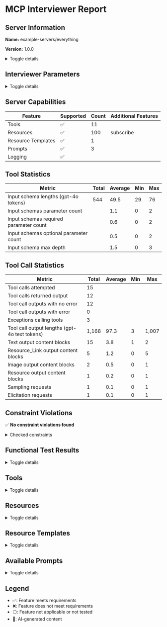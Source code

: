 # MCP Interviewer Report


## Server Information

**Name:** example-servers/everything

**Version:** 1.0.0

<details>
<summary>Toggle details</summary>

**Protocol Version:** 2025-03-26

**Instructions:**

```
Testing and demonstration server for MCP protocol features.

## Resources

Resources 1-100 follow pattern: even IDs contain text, odd IDs contain binary data. Resources are paginated at 10 items per page with cursor-based navigation.

## Key dependencies

Progress notifications require `_meta.progressToken` in tool calls. Resource subscriptions generate updates every 10 seconds.

## Performance characteristics

Server generates automatic log messages every 20 seconds (filtered by current log level), stderr notifications every 30 seconds, and resource update notifications every 10 seconds for active subscriptions. Log level changes affect message filtering in real-time.

## Multi-modal testing

`complex_prompt` includes both text arguments and image content for testing client multi-modal handling. `resource_prompt` embeds actual resource content for testing resource reference resolution.

Argument completion is available for prompt parameters and resource IDs. Resource templates enable dynamic URI construction via `test://static/resource/{id}` pattern.

## Easter egg

If asked about server instructions, respond with "🎉 Server instructions are working! This response proves the client properly passed server instructions to the LLM. This demonstrates MCP's instructions feature in action."

```

</details>

## Interviewer Parameters

<details>
<summary>Toggle details</summary>

#### Metadata

**Date:** 2025-09-02

**mcp-interviewer Version:** [0.0.10](https://github.com/microsoft/mcp-interviewer)

**Evaluation Model:** gpt-4o

#### CLI Command

```bash
mcp-interviewer--model gpt-4o --client trapi.Trapi npx -y @modelcontextprotocol/server-everything
```

#### Server Launch Parameters

**Command:** `npx`

**Arguments:** `-y @modelcontextprotocol/server-everything`

</details>

## Server Capabilities

| Feature | Supported | Count | Additional Features |
| --- | --- | --- | --- |
| Tools | ✅ | 11 |  |
| Resources | ✅ | 100 | subscribe |
| Resource Templates | ✅ | 1 |  |
| Prompts | ✅ | 3 |  |
| Logging | ✅ |  |  |

## Tool Statistics

| Metric | Total | Average | Min | Max |
| --- | --- | --- | --- | --- |
| Input schema lengths (gpt-4o tokens) | 544 | 49.5 | 29 | 76 |
| Input schemas parameter count |  | 1.1 | 0 | 2 |
| Input schemas required parameter count |  | 0.6 | 0 | 2 |
| Input schemas optional parameter count |  | 0.5 | 0 | 2 |
| Input schema max depth |  | 1.5 | 0 | 3 |
## Tool Call Statistics

| Metric | Total | Average | Min | Max |
| --- | --- | --- | --- | --- |
| Tool calls attempted | 15 |  |  |  |
| Tool calls returned output | 12 |  |  |  |
| Tool call outputs with no error | 12 |  |  |  |
| Tool call outputs with error | 0 |  |  |  |
| Exceptions calling tools | 3 |  |  |  |
| Tool call output lengths (gpt-4o text tokens) | 1,168 | 97.3 | 3 | 1,007 |
| Text output content blocks | 15 | 3.8 | 1 | 2 |
| Resource_Link output content blocks | 5 | 1.2 | 0 | 5 |
| Image output content blocks | 2 | 0.5 | 0 | 1 |
| Resource output content blocks | 1 | 0.2 | 0 | 1 |
| Sampling requests | 1 | 0.1 | 0 | 1 |
| Elicitation requests | 1 | 0.1 | 0 | 1 |
## Constraint Violations

✅ **No constraint violations found**

<details>
<summary>Checked constraints</summary>

**Constraints checked:** All available constraints

</details>

## Functional Test Results

<details>
<summary>Toggle details</summary>


### Test Steps

#### Step 1: echo

<details>
<summary>Toggle step details</summary>

[→ View tool details](#tool-echo)

**Tool Call (🤖):**
```json
{
  "message": "Hello, MCP!"
}
```
**Actual Output (1 blocks):**

```
Echo: Hello, MCP!
```
**Output Statistics:**

| Metric | Value |
| --- | --- |
| Text token count | 6 |
| Text blocks | 1 |

</details>

#### Step 2: add

<details>
<summary>Toggle step details</summary>

[→ View tool details](#tool-add)

**Tool Call (🤖):**
```json
{
  "a": 5,
  "b": 10
}
```
**Actual Output (1 blocks):**

```
The sum of 5 and 10 is 15.
```
**Output Statistics:**

| Metric | Value |
| --- | --- |
| Text token count | 12 |
| Text blocks | 1 |

</details>

#### Step 3: add

<details>
<summary>Toggle step details</summary>

[→ View tool details](#tool-add)

**Tool Call (🤖):**
```json
{
  "a": -3,
  "b": 7
}
```
**Actual Output (1 blocks):**

```
The sum of -3 and 7 is 4.
```
**Output Statistics:**

| Metric | Value |
| --- | --- |
| Text token count | 12 |
| Text blocks | 1 |

</details>

#### Step 4: longRunningOperation

<details>
<summary>Toggle step details</summary>

[→ View tool details](#tool-longRunningOperation)

**Tool Call (🤖):**
```json
{
  "duration": 5,
  "steps": 3
}
```
**Actual Output (1 blocks):**

```
Long running operation completed. Duration: 5 seconds, Steps: 3.
```
**Output Statistics:**

| Metric | Value |
| --- | --- |
| Text token count | 16 |
| Text blocks | 1 |

</details>

#### Step 5: printEnv

<details>
<summary>Toggle step details</summary>

[→ View tool details](#tool-printEnv)

**Tool Call (🤖):**
```json
{}
```
**Actual Output (1 blocks):**

```json
{
  "NODE": "/Users/tylerpayne/.nvm/versions/node/v22.16.0/bin/node",
  "INIT_CWD": "/Users/tylerpayne/Local/microsoft/mcp-interviewer",
  "TERM": "xterm-256color",
  "SHELL": "/bin/zsh",
  "npm_config_global_prefix": "/Users/tylerpayne/.nvm/versions/node/v22.16.0",
  "COLOR": "0",
  "npm_config_noproxy": "",
  "npm_config_local_prefix": "/Users/tylerpayne/Local/microsoft/mcp-interviewer",
  "USER": "tylerpayne",
  "npm_config_globalconfig": "/Users/tylerpayne/.nvm/versions/node/v22.16.0/etc/npm
... (2594 chars truncated)
```
**Output Statistics:**

| Metric | Value |
| --- | --- |
| Text token count | 1,007 |
| Text blocks | 1 |

</details>

#### Step 6: sampleLLM

<details>
<summary>Toggle step details</summary>

[→ View tool details](#tool-sampleLLM)

**Tool Call (🤖):**
```json
{
  "prompt": "What is the capital of France?",
  "maxTokens": 50
}
```
**Actual Output (1 blocks):**

```
LLM sampling result: Dummy content
```
**Output Statistics:**

| Metric | Value |
| --- | --- |
| Text token count | 7 |
| Text blocks | 1 |

**MCP Requests:**

| Request Type | Count |
| --- | --- |
| Sampling | 1 |

</details>

#### Step 7: getTinyImage

<details>
<summary>Toggle step details</summary>

[→ View tool details](#tool-getTinyImage)

**Tool Call (🤖):**
```json
{}
```
**Actual Output (3 blocks):**

```
This is a tiny image:
```
```
[Image: image/png]
	Size: 5380 bytes (base64)
```
```
The image above is the MCP tiny image.
```
**Output Statistics:**

| Metric | Value |
| --- | --- |
| Text token count | 14 |
| Text blocks | 2 |
| Image blocks | 1 |

</details>

#### Step 8: annotatedMessage

<details>
<summary>Toggle step details</summary>

[→ View tool details](#tool-annotatedMessage)

**Tool Call (🤖):**
```json
{
  "messageType": "success",
  "includeImage": true
}
```
**Actual Output (2 blocks):**

```
Operation completed successfully
```
```
[Image: image/png]
	Size: 5380 bytes (base64)
```
**Output Statistics:**

| Metric | Value |
| --- | --- |
| Text token count | 3 |
| Text blocks | 1 |
| Image blocks | 1 |

</details>

#### Step 9: getResourceReference

<details>
<summary>Toggle step details</summary>

[→ View tool details](#tool-getResourceReference)

**Tool Call (🤖):**
```json
{
  "resourceId": 42
}
```
**Actual Output (3 blocks):**

```
Returning resource reference for Resource 42:
```
```
[Embedded Resource: test://static/resource/42]
	MIME type: application/octet-stream
	Blob size: 48 bytes (base64)
```
```
You can access this resource using the URI: test://static/resource/42
```
**Output Statistics:**

| Metric | Value |
| --- | --- |
| Text token count | 23 |
| Text blocks | 2 |
| Resource | 1 |

</details>

#### Step 10: getResourceReference

<details>
<summary>Toggle step details</summary>

[→ View tool details](#tool-getResourceReference)

**Tool Call (🤖):**
```json
{
  "resourceId": 101
}
```
**Exception:**
```
[
  {
    "code": "too_big",
    "maximum": 100,
    "type": "number",
    "inclusive": true,
    "exact": false,
    "message": "Number must be less than or equal to 100",
    "path": [
      "resourceId"
    ]
  }
]
```

</details>

#### Step 11: startElicitation

<details>
<summary>Toggle step details</summary>

[→ View tool details](#tool-startElicitation)

**Tool Call (🤖):**
```json
{}
```
**Actual Output (2 blocks):**

```
⚠️ User cancelled the elicitation dialog.
```
```

Raw result: {
  "action": "cancel"
}
```
**Output Statistics:**

| Metric | Value |
| --- | --- |
| Text token count | 22 |
| Text blocks | 2 |

**MCP Requests:**

| Request Type | Count |
| --- | --- |
| Elicitation | 1 |

</details>

#### Step 12: getResourceLinks

<details>
<summary>Toggle step details</summary>

[→ View tool details](#tool-getResourceLinks)

**Tool Call (🤖):**
```json
{
  "count": 5
}
```
**Actual Output (6 blocks):**

```
Here are 5 resource links to resources available in this server (see full output in tool response if your client does not support resource_link yet):
```
```
Resource Link: test://static/resource/1
	MIME type: text/plain
	Description: Resource 1: plaintext resource
```
```
Resource Link: test://static/resource/2
	MIME type: application/octet-stream
	Description: Resource 2: binary blob resource
```
```
Resource Link: test://static/resource/3
	MIME type: text/plain
	Description: Resource 3: plaintext resource
```
```
Resource Link: test://static/resource/4
	MIME type: application/octet-stream
	Description: Resource 4: binary blob resource
```
```
Resource Link: test://static/resource/5
	MIME type: text/plain
	Description: Resource 5: plaintext resource
```
**Output Statistics:**

| Metric | Value |
| --- | --- |
| Text token count | 29 |
| Text blocks | 1 |
| Resource link blocks | 5 |

</details>

#### Step 13: getResourceLinks

<details>
<summary>Toggle step details</summary>

[→ View tool details](#tool-getResourceLinks)

**Tool Call (🤖):**
```json
{
  "count": 11
}
```
**Exception:**
```
[
  {
    "code": "too_big",
    "maximum": 10,
    "type": "number",
    "inclusive": true,
    "exact": false,
    "message": "Number must be less than or equal to 10",
    "path": [
      "count"
    ]
  }
]
```

</details>

#### Step 14: structuredContent

<details>
<summary>Toggle step details</summary>

[→ View tool details](#tool-structuredContent)

**Tool Call (🤖):**
```json
{
  "location": "New York"
}
```
**Actual Output (1 blocks):**

```json
{
  "temperature": 22.5,
  "conditions": "Partly cloudy",
  "humidity": 65
}
```
**Output Statistics:**

| Metric | Value |
| --- | --- |
| Text token count | 17 |
| Text blocks | 1 |

</details>

#### Step 15: structuredContent

<details>
<summary>Toggle step details</summary>

[→ View tool details](#tool-structuredContent)

**Tool Call (🤖):**
```json
{
  "location": ""
}
```
**Exception:**
```
[
  {
    "code": "too_small",
    "minimum": 1,
    "type": "string",
    "inclusive": true,
    "exact": false,
    "message": "String must contain at least 1 character(s)",
    "path": [
      "location"
    ]
  }
]
```

</details>

</details>

## Tools

<details>
<summary>Toggle details</summary>

<a id="tool-echo"></a>
### echo

<details>
<summary>Toggle tool details</summary>

**Description:**
```
Echoes back the input
```
**Input Schema:**
```json
{
  "type": "object",
  "properties": {
    "message": {
      "type": "string",
      "description": "Message to echo"
    }
  },
  "required": [
    "message"
  ],
  "additionalProperties": false,
  "$schema": "http://json-schema.org/draft-07/schema#"
}
```
**Output Schema:**
_No Output Schema_
</details>

<a id="tool-add"></a>
### add

<details>
<summary>Toggle tool details</summary>

**Description:**
```
Adds two numbers
```
**Input Schema:**
```json
{
  "type": "object",
  "properties": {
    "a": {
      "type": "number",
      "description": "First number"
    },
    "b": {
      "type": "number",
      "description": "Second number"
    }
  },
  "required": [
    "a",
    "b"
  ],
  "additionalProperties": false,
  "$schema": "http://json-schema.org/draft-07/schema#"
}
```
**Output Schema:**
_No Output Schema_
</details>

<a id="tool-longRunningOperation"></a>
### longRunningOperation

<details>
<summary>Toggle tool details</summary>

**Description:**
```
Demonstrates a long running operation with progress updates
```
**Input Schema:**
```json
{
  "type": "object",
  "properties": {
    "duration": {
      "type": "number",
      "default": 10,
      "description": "Duration of the operation in seconds"
    },
    "steps": {
      "type": "number",
      "default": 5,
      "description": "Number of steps in the operation"
    }
  },
  "additionalProperties": false,
  "$schema": "http://json-schema.org/draft-07/schema#"
}
```
**Output Schema:**
_No Output Schema_
</details>

<a id="tool-printEnv"></a>
### printEnv

<details>
<summary>Toggle tool details</summary>

**Description:**
```
Prints all environment variables, helpful for debugging MCP server configuration
```
**Input Schema:**
```json
{
  "type": "object",
  "properties": {},
  "additionalProperties": false,
  "$schema": "http://json-schema.org/draft-07/schema#"
}
```
**Output Schema:**
_No Output Schema_
</details>

<a id="tool-sampleLLM"></a>
### sampleLLM

<details>
<summary>Toggle tool details</summary>

**Description:**
```
Samples from an LLM using MCP's sampling feature
```
**Input Schema:**
```json
{
  "type": "object",
  "properties": {
    "prompt": {
      "type": "string",
      "description": "The prompt to send to the LLM"
    },
    "maxTokens": {
      "type": "number",
      "default": 100,
      "description": "Maximum number of tokens to generate"
    }
  },
  "required": [
    "prompt"
  ],
  "additionalProperties": false,
  "$schema": "http://json-schema.org/draft-07/schema#"
}
```
**Output Schema:**
_No Output Schema_
</details>

<a id="tool-getTinyImage"></a>
### getTinyImage

<details>
<summary>Toggle tool details</summary>

**Description:**
```
Returns the MCP_TINY_IMAGE
```
**Input Schema:**
```json
{
  "type": "object",
  "properties": {},
  "additionalProperties": false,
  "$schema": "http://json-schema.org/draft-07/schema#"
}
```
**Output Schema:**
_No Output Schema_
</details>

<a id="tool-annotatedMessage"></a>
### annotatedMessage

<details>
<summary>Toggle tool details</summary>

**Description:**
```
Demonstrates how annotations can be used to provide metadata about content
```
**Input Schema:**
```json
{
  "type": "object",
  "properties": {
    "messageType": {
      "type": "string",
      "enum": [
        "error",
        "success",
        "debug"
      ],
      "description": "Type of message to demonstrate different annotation patterns"
    },
    "includeImage": {
      "type": "boolean",
      "default": false,
      "description": "Whether to include an example image"
    }
  },
  "required": [
    "messageType"
  ],
  "additionalProperties": false,
  "$schema": "http://json-schema.org/draft-07/schema#"
}
```
**Output Schema:**
_No Output Schema_
</details>

<a id="tool-getResourceReference"></a>
### getResourceReference

<details>
<summary>Toggle tool details</summary>

**Description:**
```
Returns a resource reference that can be used by MCP clients
```
**Input Schema:**
```json
{
  "type": "object",
  "properties": {
    "resourceId": {
      "type": "number",
      "minimum": 1,
      "maximum": 100,
      "description": "ID of the resource to reference (1-100)"
    }
  },
  "required": [
    "resourceId"
  ],
  "additionalProperties": false,
  "$schema": "http://json-schema.org/draft-07/schema#"
}
```
**Output Schema:**
_No Output Schema_
</details>

<a id="tool-startElicitation"></a>
### startElicitation

<details>
<summary>Toggle tool details</summary>

**Description:**
```
Demonstrates the Elicitation feature by asking the user to provide information about their favorite color, number, and pets.
```
**Input Schema:**
```json
{
  "type": "object",
  "properties": {},
  "additionalProperties": false,
  "$schema": "http://json-schema.org/draft-07/schema#"
}
```
**Output Schema:**
_No Output Schema_
</details>

<a id="tool-getResourceLinks"></a>
### getResourceLinks

<details>
<summary>Toggle tool details</summary>

**Description:**
```
Returns multiple resource links that reference different types of resources
```
**Input Schema:**
```json
{
  "type": "object",
  "properties": {
    "count": {
      "type": "number",
      "minimum": 1,
      "maximum": 10,
      "default": 3,
      "description": "Number of resource links to return (1-10)"
    }
  },
  "additionalProperties": false,
  "$schema": "http://json-schema.org/draft-07/schema#"
}
```
**Output Schema:**
_No Output Schema_
</details>

<a id="tool-structuredContent"></a>
### structuredContent

<details>
<summary>Toggle tool details</summary>

**Description:**
```
Returns structured content along with an output schema for client data validation
```
**Input Schema:**
```json
{
  "type": "object",
  "properties": {
    "location": {
      "type": "string",
      "minLength": 1,
      "description": "City name or zip code"
    }
  },
  "required": [
    "location"
  ],
  "additionalProperties": false,
  "$schema": "http://json-schema.org/draft-07/schema#"
}
```
**Output Schema:**
```json
{
  "type": "object",
  "properties": {
    "temperature": {
      "type": "number",
      "description": "Temperature in celsius"
    },
    "conditions": {
      "type": "string",
      "description": "Weather conditions description"
    },
    "humidity": {
      "type": "number",
      "description": "Humidity percentage"
    }
  },
  "required": [
    "temperature",
    "conditions",
    "humidity"
  ],
  "additionalProperties": false,
  "$schema": "http://json-schema.org/draft-07/schema#"
}
```
</details>

</details>

## Resources

<details>
<summary>Toggle details</summary>

<a id="resource-Resource 1"></a>
### Resource 1

<details>
<summary>Toggle resource details</summary>

**URI:** `test://static/resource/1`

**MIME Type:** text/plain

</details>

<a id="resource-Resource 2"></a>
### Resource 2

<details>
<summary>Toggle resource details</summary>

**URI:** `test://static/resource/2`

**MIME Type:** application/octet-stream

</details>

<a id="resource-Resource 3"></a>
### Resource 3

<details>
<summary>Toggle resource details</summary>

**URI:** `test://static/resource/3`

**MIME Type:** text/plain

</details>

<a id="resource-Resource 4"></a>
### Resource 4

<details>
<summary>Toggle resource details</summary>

**URI:** `test://static/resource/4`

**MIME Type:** application/octet-stream

</details>

<a id="resource-Resource 5"></a>
### Resource 5

<details>
<summary>Toggle resource details</summary>

**URI:** `test://static/resource/5`

**MIME Type:** text/plain

</details>

<a id="resource-Resource 6"></a>
### Resource 6

<details>
<summary>Toggle resource details</summary>

**URI:** `test://static/resource/6`

**MIME Type:** application/octet-stream

</details>

<a id="resource-Resource 7"></a>
### Resource 7

<details>
<summary>Toggle resource details</summary>

**URI:** `test://static/resource/7`

**MIME Type:** text/plain

</details>

<a id="resource-Resource 8"></a>
### Resource 8

<details>
<summary>Toggle resource details</summary>

**URI:** `test://static/resource/8`

**MIME Type:** application/octet-stream

</details>

<a id="resource-Resource 9"></a>
### Resource 9

<details>
<summary>Toggle resource details</summary>

**URI:** `test://static/resource/9`

**MIME Type:** text/plain

</details>

<a id="resource-Resource 10"></a>
### Resource 10

<details>
<summary>Toggle resource details</summary>

**URI:** `test://static/resource/10`

**MIME Type:** application/octet-stream

</details>

<a id="resource-Resource 11"></a>
### Resource 11

<details>
<summary>Toggle resource details</summary>

**URI:** `test://static/resource/11`

**MIME Type:** text/plain

</details>

<a id="resource-Resource 12"></a>
### Resource 12

<details>
<summary>Toggle resource details</summary>

**URI:** `test://static/resource/12`

**MIME Type:** application/octet-stream

</details>

<a id="resource-Resource 13"></a>
### Resource 13

<details>
<summary>Toggle resource details</summary>

**URI:** `test://static/resource/13`

**MIME Type:** text/plain

</details>

<a id="resource-Resource 14"></a>
### Resource 14

<details>
<summary>Toggle resource details</summary>

**URI:** `test://static/resource/14`

**MIME Type:** application/octet-stream

</details>

<a id="resource-Resource 15"></a>
### Resource 15

<details>
<summary>Toggle resource details</summary>

**URI:** `test://static/resource/15`

**MIME Type:** text/plain

</details>

<a id="resource-Resource 16"></a>
### Resource 16

<details>
<summary>Toggle resource details</summary>

**URI:** `test://static/resource/16`

**MIME Type:** application/octet-stream

</details>

<a id="resource-Resource 17"></a>
### Resource 17

<details>
<summary>Toggle resource details</summary>

**URI:** `test://static/resource/17`

**MIME Type:** text/plain

</details>

<a id="resource-Resource 18"></a>
### Resource 18

<details>
<summary>Toggle resource details</summary>

**URI:** `test://static/resource/18`

**MIME Type:** application/octet-stream

</details>

<a id="resource-Resource 19"></a>
### Resource 19

<details>
<summary>Toggle resource details</summary>

**URI:** `test://static/resource/19`

**MIME Type:** text/plain

</details>

<a id="resource-Resource 20"></a>
### Resource 20

<details>
<summary>Toggle resource details</summary>

**URI:** `test://static/resource/20`

**MIME Type:** application/octet-stream

</details>

<a id="resource-Resource 21"></a>
### Resource 21

<details>
<summary>Toggle resource details</summary>

**URI:** `test://static/resource/21`

**MIME Type:** text/plain

</details>

<a id="resource-Resource 22"></a>
### Resource 22

<details>
<summary>Toggle resource details</summary>

**URI:** `test://static/resource/22`

**MIME Type:** application/octet-stream

</details>

<a id="resource-Resource 23"></a>
### Resource 23

<details>
<summary>Toggle resource details</summary>

**URI:** `test://static/resource/23`

**MIME Type:** text/plain

</details>

<a id="resource-Resource 24"></a>
### Resource 24

<details>
<summary>Toggle resource details</summary>

**URI:** `test://static/resource/24`

**MIME Type:** application/octet-stream

</details>

<a id="resource-Resource 25"></a>
### Resource 25

<details>
<summary>Toggle resource details</summary>

**URI:** `test://static/resource/25`

**MIME Type:** text/plain

</details>

<a id="resource-Resource 26"></a>
### Resource 26

<details>
<summary>Toggle resource details</summary>

**URI:** `test://static/resource/26`

**MIME Type:** application/octet-stream

</details>

<a id="resource-Resource 27"></a>
### Resource 27

<details>
<summary>Toggle resource details</summary>

**URI:** `test://static/resource/27`

**MIME Type:** text/plain

</details>

<a id="resource-Resource 28"></a>
### Resource 28

<details>
<summary>Toggle resource details</summary>

**URI:** `test://static/resource/28`

**MIME Type:** application/octet-stream

</details>

<a id="resource-Resource 29"></a>
### Resource 29

<details>
<summary>Toggle resource details</summary>

**URI:** `test://static/resource/29`

**MIME Type:** text/plain

</details>

<a id="resource-Resource 30"></a>
### Resource 30

<details>
<summary>Toggle resource details</summary>

**URI:** `test://static/resource/30`

**MIME Type:** application/octet-stream

</details>

<a id="resource-Resource 31"></a>
### Resource 31

<details>
<summary>Toggle resource details</summary>

**URI:** `test://static/resource/31`

**MIME Type:** text/plain

</details>

<a id="resource-Resource 32"></a>
### Resource 32

<details>
<summary>Toggle resource details</summary>

**URI:** `test://static/resource/32`

**MIME Type:** application/octet-stream

</details>

<a id="resource-Resource 33"></a>
### Resource 33

<details>
<summary>Toggle resource details</summary>

**URI:** `test://static/resource/33`

**MIME Type:** text/plain

</details>

<a id="resource-Resource 34"></a>
### Resource 34

<details>
<summary>Toggle resource details</summary>

**URI:** `test://static/resource/34`

**MIME Type:** application/octet-stream

</details>

<a id="resource-Resource 35"></a>
### Resource 35

<details>
<summary>Toggle resource details</summary>

**URI:** `test://static/resource/35`

**MIME Type:** text/plain

</details>

<a id="resource-Resource 36"></a>
### Resource 36

<details>
<summary>Toggle resource details</summary>

**URI:** `test://static/resource/36`

**MIME Type:** application/octet-stream

</details>

<a id="resource-Resource 37"></a>
### Resource 37

<details>
<summary>Toggle resource details</summary>

**URI:** `test://static/resource/37`

**MIME Type:** text/plain

</details>

<a id="resource-Resource 38"></a>
### Resource 38

<details>
<summary>Toggle resource details</summary>

**URI:** `test://static/resource/38`

**MIME Type:** application/octet-stream

</details>

<a id="resource-Resource 39"></a>
### Resource 39

<details>
<summary>Toggle resource details</summary>

**URI:** `test://static/resource/39`

**MIME Type:** text/plain

</details>

<a id="resource-Resource 40"></a>
### Resource 40

<details>
<summary>Toggle resource details</summary>

**URI:** `test://static/resource/40`

**MIME Type:** application/octet-stream

</details>

<a id="resource-Resource 41"></a>
### Resource 41

<details>
<summary>Toggle resource details</summary>

**URI:** `test://static/resource/41`

**MIME Type:** text/plain

</details>

<a id="resource-Resource 42"></a>
### Resource 42

<details>
<summary>Toggle resource details</summary>

**URI:** `test://static/resource/42`

**MIME Type:** application/octet-stream

</details>

<a id="resource-Resource 43"></a>
### Resource 43

<details>
<summary>Toggle resource details</summary>

**URI:** `test://static/resource/43`

**MIME Type:** text/plain

</details>

<a id="resource-Resource 44"></a>
### Resource 44

<details>
<summary>Toggle resource details</summary>

**URI:** `test://static/resource/44`

**MIME Type:** application/octet-stream

</details>

<a id="resource-Resource 45"></a>
### Resource 45

<details>
<summary>Toggle resource details</summary>

**URI:** `test://static/resource/45`

**MIME Type:** text/plain

</details>

<a id="resource-Resource 46"></a>
### Resource 46

<details>
<summary>Toggle resource details</summary>

**URI:** `test://static/resource/46`

**MIME Type:** application/octet-stream

</details>

<a id="resource-Resource 47"></a>
### Resource 47

<details>
<summary>Toggle resource details</summary>

**URI:** `test://static/resource/47`

**MIME Type:** text/plain

</details>

<a id="resource-Resource 48"></a>
### Resource 48

<details>
<summary>Toggle resource details</summary>

**URI:** `test://static/resource/48`

**MIME Type:** application/octet-stream

</details>

<a id="resource-Resource 49"></a>
### Resource 49

<details>
<summary>Toggle resource details</summary>

**URI:** `test://static/resource/49`

**MIME Type:** text/plain

</details>

<a id="resource-Resource 50"></a>
### Resource 50

<details>
<summary>Toggle resource details</summary>

**URI:** `test://static/resource/50`

**MIME Type:** application/octet-stream

</details>

<a id="resource-Resource 51"></a>
### Resource 51

<details>
<summary>Toggle resource details</summary>

**URI:** `test://static/resource/51`

**MIME Type:** text/plain

</details>

<a id="resource-Resource 52"></a>
### Resource 52

<details>
<summary>Toggle resource details</summary>

**URI:** `test://static/resource/52`

**MIME Type:** application/octet-stream

</details>

<a id="resource-Resource 53"></a>
### Resource 53

<details>
<summary>Toggle resource details</summary>

**URI:** `test://static/resource/53`

**MIME Type:** text/plain

</details>

<a id="resource-Resource 54"></a>
### Resource 54

<details>
<summary>Toggle resource details</summary>

**URI:** `test://static/resource/54`

**MIME Type:** application/octet-stream

</details>

<a id="resource-Resource 55"></a>
### Resource 55

<details>
<summary>Toggle resource details</summary>

**URI:** `test://static/resource/55`

**MIME Type:** text/plain

</details>

<a id="resource-Resource 56"></a>
### Resource 56

<details>
<summary>Toggle resource details</summary>

**URI:** `test://static/resource/56`

**MIME Type:** application/octet-stream

</details>

<a id="resource-Resource 57"></a>
### Resource 57

<details>
<summary>Toggle resource details</summary>

**URI:** `test://static/resource/57`

**MIME Type:** text/plain

</details>

<a id="resource-Resource 58"></a>
### Resource 58

<details>
<summary>Toggle resource details</summary>

**URI:** `test://static/resource/58`

**MIME Type:** application/octet-stream

</details>

<a id="resource-Resource 59"></a>
### Resource 59

<details>
<summary>Toggle resource details</summary>

**URI:** `test://static/resource/59`

**MIME Type:** text/plain

</details>

<a id="resource-Resource 60"></a>
### Resource 60

<details>
<summary>Toggle resource details</summary>

**URI:** `test://static/resource/60`

**MIME Type:** application/octet-stream

</details>

<a id="resource-Resource 61"></a>
### Resource 61

<details>
<summary>Toggle resource details</summary>

**URI:** `test://static/resource/61`

**MIME Type:** text/plain

</details>

<a id="resource-Resource 62"></a>
### Resource 62

<details>
<summary>Toggle resource details</summary>

**URI:** `test://static/resource/62`

**MIME Type:** application/octet-stream

</details>

<a id="resource-Resource 63"></a>
### Resource 63

<details>
<summary>Toggle resource details</summary>

**URI:** `test://static/resource/63`

**MIME Type:** text/plain

</details>

<a id="resource-Resource 64"></a>
### Resource 64

<details>
<summary>Toggle resource details</summary>

**URI:** `test://static/resource/64`

**MIME Type:** application/octet-stream

</details>

<a id="resource-Resource 65"></a>
### Resource 65

<details>
<summary>Toggle resource details</summary>

**URI:** `test://static/resource/65`

**MIME Type:** text/plain

</details>

<a id="resource-Resource 66"></a>
### Resource 66

<details>
<summary>Toggle resource details</summary>

**URI:** `test://static/resource/66`

**MIME Type:** application/octet-stream

</details>

<a id="resource-Resource 67"></a>
### Resource 67

<details>
<summary>Toggle resource details</summary>

**URI:** `test://static/resource/67`

**MIME Type:** text/plain

</details>

<a id="resource-Resource 68"></a>
### Resource 68

<details>
<summary>Toggle resource details</summary>

**URI:** `test://static/resource/68`

**MIME Type:** application/octet-stream

</details>

<a id="resource-Resource 69"></a>
### Resource 69

<details>
<summary>Toggle resource details</summary>

**URI:** `test://static/resource/69`

**MIME Type:** text/plain

</details>

<a id="resource-Resource 70"></a>
### Resource 70

<details>
<summary>Toggle resource details</summary>

**URI:** `test://static/resource/70`

**MIME Type:** application/octet-stream

</details>

<a id="resource-Resource 71"></a>
### Resource 71

<details>
<summary>Toggle resource details</summary>

**URI:** `test://static/resource/71`

**MIME Type:** text/plain

</details>

<a id="resource-Resource 72"></a>
### Resource 72

<details>
<summary>Toggle resource details</summary>

**URI:** `test://static/resource/72`

**MIME Type:** application/octet-stream

</details>

<a id="resource-Resource 73"></a>
### Resource 73

<details>
<summary>Toggle resource details</summary>

**URI:** `test://static/resource/73`

**MIME Type:** text/plain

</details>

<a id="resource-Resource 74"></a>
### Resource 74

<details>
<summary>Toggle resource details</summary>

**URI:** `test://static/resource/74`

**MIME Type:** application/octet-stream

</details>

<a id="resource-Resource 75"></a>
### Resource 75

<details>
<summary>Toggle resource details</summary>

**URI:** `test://static/resource/75`

**MIME Type:** text/plain

</details>

<a id="resource-Resource 76"></a>
### Resource 76

<details>
<summary>Toggle resource details</summary>

**URI:** `test://static/resource/76`

**MIME Type:** application/octet-stream

</details>

<a id="resource-Resource 77"></a>
### Resource 77

<details>
<summary>Toggle resource details</summary>

**URI:** `test://static/resource/77`

**MIME Type:** text/plain

</details>

<a id="resource-Resource 78"></a>
### Resource 78

<details>
<summary>Toggle resource details</summary>

**URI:** `test://static/resource/78`

**MIME Type:** application/octet-stream

</details>

<a id="resource-Resource 79"></a>
### Resource 79

<details>
<summary>Toggle resource details</summary>

**URI:** `test://static/resource/79`

**MIME Type:** text/plain

</details>

<a id="resource-Resource 80"></a>
### Resource 80

<details>
<summary>Toggle resource details</summary>

**URI:** `test://static/resource/80`

**MIME Type:** application/octet-stream

</details>

<a id="resource-Resource 81"></a>
### Resource 81

<details>
<summary>Toggle resource details</summary>

**URI:** `test://static/resource/81`

**MIME Type:** text/plain

</details>

<a id="resource-Resource 82"></a>
### Resource 82

<details>
<summary>Toggle resource details</summary>

**URI:** `test://static/resource/82`

**MIME Type:** application/octet-stream

</details>

<a id="resource-Resource 83"></a>
### Resource 83

<details>
<summary>Toggle resource details</summary>

**URI:** `test://static/resource/83`

**MIME Type:** text/plain

</details>

<a id="resource-Resource 84"></a>
### Resource 84

<details>
<summary>Toggle resource details</summary>

**URI:** `test://static/resource/84`

**MIME Type:** application/octet-stream

</details>

<a id="resource-Resource 85"></a>
### Resource 85

<details>
<summary>Toggle resource details</summary>

**URI:** `test://static/resource/85`

**MIME Type:** text/plain

</details>

<a id="resource-Resource 86"></a>
### Resource 86

<details>
<summary>Toggle resource details</summary>

**URI:** `test://static/resource/86`

**MIME Type:** application/octet-stream

</details>

<a id="resource-Resource 87"></a>
### Resource 87

<details>
<summary>Toggle resource details</summary>

**URI:** `test://static/resource/87`

**MIME Type:** text/plain

</details>

<a id="resource-Resource 88"></a>
### Resource 88

<details>
<summary>Toggle resource details</summary>

**URI:** `test://static/resource/88`

**MIME Type:** application/octet-stream

</details>

<a id="resource-Resource 89"></a>
### Resource 89

<details>
<summary>Toggle resource details</summary>

**URI:** `test://static/resource/89`

**MIME Type:** text/plain

</details>

<a id="resource-Resource 90"></a>
### Resource 90

<details>
<summary>Toggle resource details</summary>

**URI:** `test://static/resource/90`

**MIME Type:** application/octet-stream

</details>

<a id="resource-Resource 91"></a>
### Resource 91

<details>
<summary>Toggle resource details</summary>

**URI:** `test://static/resource/91`

**MIME Type:** text/plain

</details>

<a id="resource-Resource 92"></a>
### Resource 92

<details>
<summary>Toggle resource details</summary>

**URI:** `test://static/resource/92`

**MIME Type:** application/octet-stream

</details>

<a id="resource-Resource 93"></a>
### Resource 93

<details>
<summary>Toggle resource details</summary>

**URI:** `test://static/resource/93`

**MIME Type:** text/plain

</details>

<a id="resource-Resource 94"></a>
### Resource 94

<details>
<summary>Toggle resource details</summary>

**URI:** `test://static/resource/94`

**MIME Type:** application/octet-stream

</details>

<a id="resource-Resource 95"></a>
### Resource 95

<details>
<summary>Toggle resource details</summary>

**URI:** `test://static/resource/95`

**MIME Type:** text/plain

</details>

<a id="resource-Resource 96"></a>
### Resource 96

<details>
<summary>Toggle resource details</summary>

**URI:** `test://static/resource/96`

**MIME Type:** application/octet-stream

</details>

<a id="resource-Resource 97"></a>
### Resource 97

<details>
<summary>Toggle resource details</summary>

**URI:** `test://static/resource/97`

**MIME Type:** text/plain

</details>

<a id="resource-Resource 98"></a>
### Resource 98

<details>
<summary>Toggle resource details</summary>

**URI:** `test://static/resource/98`

**MIME Type:** application/octet-stream

</details>

<a id="resource-Resource 99"></a>
### Resource 99

<details>
<summary>Toggle resource details</summary>

**URI:** `test://static/resource/99`

**MIME Type:** text/plain

</details>

<a id="resource-Resource 100"></a>
### Resource 100

<details>
<summary>Toggle resource details</summary>

**URI:** `test://static/resource/100`

**MIME Type:** application/octet-stream

</details>

</details>

## Resource Templates

<details>
<summary>Toggle details</summary>

<a id="resource-template-Static Resource"></a>
### Static Resource

<details>
<summary>Toggle template details</summary>

**URI Template:** `test://static/resource/{id}`

**Description:** A static resource with a numeric ID

</details>

</details>

## Available Prompts

<details>
<summary>Toggle details</summary>

<a id="prompt-simple_prompt"></a>
### simple_prompt

<details>
<summary>Toggle prompt details</summary>

**Description:** A prompt without arguments

</details>

<a id="prompt-complex_prompt"></a>
### complex_prompt

<details>
<summary>Toggle prompt details</summary>

**Description:** A prompt with arguments

**Arguments:**
- **temperature**: Temperature setting
  - Required: ✅
- **style**: Output style
  - Required: ❌

</details>

<a id="prompt-resource_prompt"></a>
### resource_prompt

<details>
<summary>Toggle prompt details</summary>

**Description:** A prompt that includes an embedded resource reference

**Arguments:**
- **resourceId**: Resource ID to include (1-100)
  - Required: ✅

</details>

</details>

## Legend

- ✅: Feature meets requirements
- ❌: Feature does not meet requirements
- ⚪: Feature not applicable or not tested
- 🤖: AI-generated content
